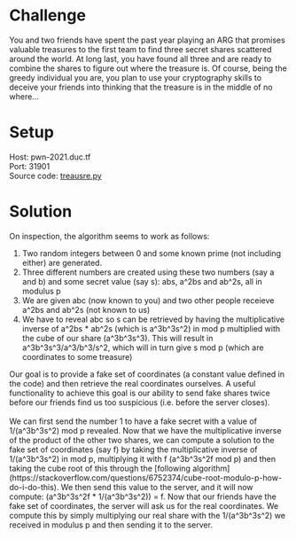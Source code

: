 # Challenge
You and two friends have spent the past year playing an ARG that promises valuable treasures to the first team to find three secret shares scattered around the world. At long last, you have found all three and are ready to combine the shares to figure out where the treasure is. Of course, being the greedy individual you are, you plan to use your cryptography skills to deceive your friends into thinking that the treasure is in the middle of no where...  
  
# Setup
Host: pwn-2021.duc.tf  
Port: 31901  
Source code: [treausre.py](treasure.py)  
  
# Solution
On inspection, the algorithm seems to work as follows:
<ol>
  <li> Two random integers between 0 and some known prime (not including either) are generated. </li>
  <li> Three different numbers are created using these two numbers (say a and b) and some secret value (say s): abs, a^2bs and ab^2s, all in modulus p </li>
  <li> We are given abc (now known to you) and two other people receieve a^2bs and ab^2s (not known to us) </li>
  <li> We have to reveal abc so s can be retrieved by having the multiplicative inverse of a^2bs * ab^2s (which is a^3b^3s^2) in mod p multiplied with the cube of our share (a^3b^3s^3). This will result in a^3b^3s^3/a^3/b^3/s^2, which will in turn give s mod p (which are coordinates to some treasure)</li>
</ol>
Our goal is to provide a fake set of coordinates (a constant value defined in the code) and then retrieve the real coordinates ourselves. A useful functionality to achieve this goal is our ability to send fake shares twice before our friends find us too suspicious (i.e. before the server closes).  
<br><br>
We can first send the number 1 to have a fake secret with a value of 1/(a^3b^3s^2) mod p revealed. Now that we have the multiplicative inverse of the product of the other two shares, we can compute a solution to the fake set of coordinates (say f) by taking the multiplicative inverse of 1/(a^3b^3s^2) in mod p, multiplying it with f (a^3b^3s^2f mod p) and then taking the cube root of this through the [following algorithm](https://stackoverflow.com/questions/6752374/cube-root-modulo-p-how-do-i-do-this). We then send this value to the server, and it will now compute: (a^3b^3s^2f * 1/(a^3b^3s^2)) = f. Now that our friends have the fake set of coordinates, the server will ask us for the real coordinates. We compute this by simply multiplying our real share with the 1/(a^3b^3s^2) we received in modulus p and then sending it to the server.
